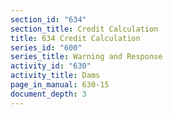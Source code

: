 ```yaml
---
section_id: "634"
section_title: Credit Calculation
title: 634 Credit Calculation
series_id: "600"
series_title: Warning and Response
activity_id: "630"
activity_title: Dams
page_in_manual: 630-15
document_depth: 3
---
```


